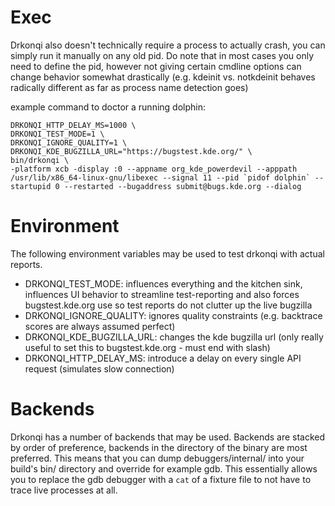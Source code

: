 # Exec

Drkonqi also doesn't technically require a process to actually crash, you can
simply run it manually on any old pid. Do note that in most cases you only need
to define the pid, however not giving certain cmdline options can change
behavior somewhat drastically (e.g. kdeinit vs. notkdeinit behaves radically
different as far as process name detection goes)

example command to doctor a running dolphin:

```
DRKONQI_HTTP_DELAY_MS=1000 \
DRKONQI_TEST_MODE=1 \
DRKONQI_IGNORE_QUALITY=1 \
DRKONQI_KDE_BUGZILLA_URL="https://bugstest.kde.org/" \
bin/drkonqi \
-platform xcb -display :0 --appname org_kde_powerdevil --apppath /usr/lib/x86_64-linux-gnu/libexec --signal 11 --pid `pidof dolphin` --startupid 0 --restarted --bugaddress submit@bugs.kde.org --dialog
```

# Environment

The following environment variables may be used to test drkonqi with actual reports.

- DRKONQI_TEST_MODE: influences everything and the kitchen sink, influences
  UI behavior to streamline test-reporting and also forces bugstest.kde.org
  use so test reports do not clutter up the live bugzilla
- DRKONQI_IGNORE_QUALITY: ignores quality constraints (e.g. backtrace scores
  are always assumed perfect)
- DRKONQI_KDE_BUGZILLA_URL: changes the kde bugzilla url (only really useful
  to set this to bugstest.kde.org - must end with slash)
- DRKONQI_HTTP_DELAY_MS: introduce a delay on every single API request
  (simulates slow connection)

# Backends

Drkonqi has a number of backends that may be used. Backends are stacked by
order of preference, backends in the directory of the binary are most preferred.
This means that you can dump debuggers/internal/ into your build's bin/
directory and override for example gdb. This essentially allows you to replace
the gdb debugger with a `cat` of a fixture file to not have to trace live
processes at all.

